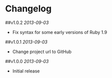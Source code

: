 # Changelog

##v1.0.2
*2013-09-03*

- Fix syntax for some early versions of Ruby 1.9

##v1.0.1
*2013-09-03*

- Change project url to GitHub

##v1.0.0
*2013-09-03*

- Initial release

